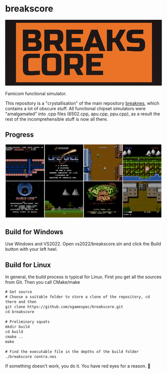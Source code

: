 # breakscore

![breakscore_logo](/imgstore/breakscore_logo.png)

Famicom functional simulator.

This repository is a "crystallisation" of the main repository [breaknes](https://github.com/emu-russia/breaknes), which contains a lot of obscure stuff. All functional chipset simulators were "amalgamated" into .cpp files (6502.cpp, apu.cpp, ppu.cpp), as a result the rest of the incomprehensible stuff is now all there.

## Progress

![progress](/imgstore/progress.png)

## Build for Windows

Use Windows and VS2022. Open vs2022/breakscore.sln and click the Build button with your left heel.

## Build for Linux

In general, the build process is typical for Linux. First you get all the sources from Git. Then you call CMake/make

```
# Get source
# Choose a suitable folder to store a clone of the repository, cd there and then
git clone https://github.com/ogamespec/breakscore.git
cd breakscore

# Preliminary squats
mkdir build
cd build
cmake ..
make

# Find the executable file in the depths of the build folder
./breakscore contra.nes
```

If something doesn't work, you do it. You have red eyes for a reason. :penguin: